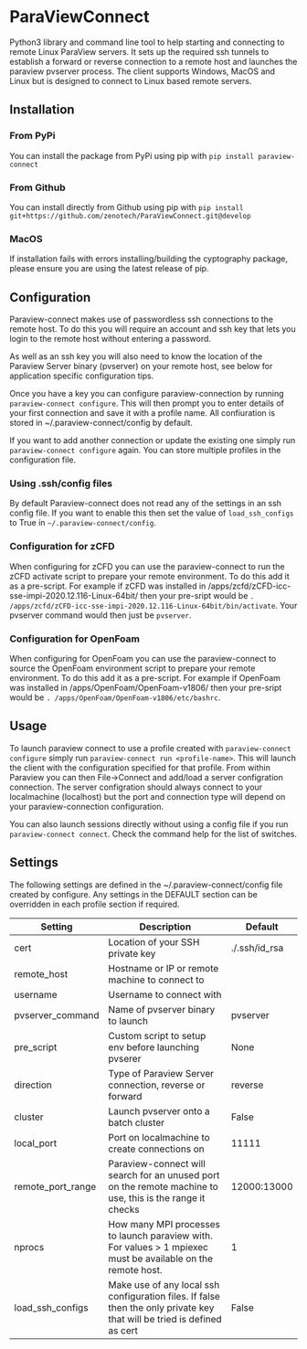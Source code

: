 # ParaViewConnect
Python3 library and command line tool to help starting and connecting to remote Linux ParaView servers. It sets up the required ssh tunnels to establish a forward or reverse connection to a remote host and launches the paraview pvserver process. 
The client supports Windows, MacOS and Linux but is designed to connect to Linux based remote servers. 

## Installation

### From PyPi
You can install the package from PyPi using pip with `pip install paraview-connect`

### From Github
You can install directly from Github using pip with `pip install git+https://github.com/zenotech/ParaViewConnect.git@develop`

### MacOS
If installation fails with errors installing/building the cyptography package, please ensure you are using the latest release of pip.

## Configuration
Paraview-connect makes use of passwordless ssh connections to the remote host. To do this you will require an account and ssh key that lets you login to the remote host without entering a password.

As well as an ssh key you will also need to know the location of the Paraview Server binary (pvserver) on your remote host, see below for application specific configuration tips.

Once you have a key you can configure paraview-connection by running `paraview-connect configure`. This will then prompt you to enter details of your first connection and save it with a profile name. All confiuration is stored in ~/.paraview-connect/config by default.

If you want to add another connection or update the existing one simply run `paraview-connect configure` again. You can store multiple profiles in the configuration file.

### Using .ssh/config files
By default Paraview-connect does not read any of the settings in an ssh config file. If you want to enable this then set the value of `load_ssh_configs` to True in `~/.paraview-connect/config`.

### Configuration for zCFD

When configuring for zCFD you can use the paraview-connect to run the zCFD activate script to prepare your remote environment. To do this add it as a pre-script. For example if zCFD was installed in /apps/zcfd/zCFD-icc-sse-impi-2020.12.116-Linux-64bit/ then your pre-sript would be `. /apps/zcfd/zCFD-icc-sse-impi-2020.12.116-Linux-64bit/bin/activate`. Your pvserver command would then just be `pvserver`.

### Configuration for OpenFoam

When configuring for OpenFoam you can use the paraview-connect to source the OpenFoam environment script to prepare your remote environment. To do this add it as a pre-script. For example if OpenFoam was installed in /apps/OpenFoam/OpenFoam-v1806/ then your pre-sript would be `. /apps/OpenFoam/OpenFoam-v1806/etc/bashrc`. 

## Usage

To launch paraview connect to use a profile created with `paraview-connect configure` simply run `paraview-connect run <profile-name>`. This will launch the client with the configuration specified for that profile. From within Paraview you can then File->Connect and add/load a server configration connection. The server configration should always connect to your localmachine (localhost) but the port and connection type will depend on your paraview-connection configuration.

You can also launch sessions directly without using a config file if you run `paraview-connect connect`. Check the command help for the list of switches.

## Settings
The following settings are defined in the ~/.paraview-connect/config file created by configure. Any settings in the DEFAULT section can be overridden in each profile section if required. 

| Setting | Description | Default |
| --- | --- | --- |
| cert | Location of your SSH private key  | ./.ssh/id_rsa |
| remote_host | Hostname or IP or remote machine to connect to  | |
| username | Username to connect with  |  |
| pvserver_command | Name of pvserver binary to launch | pvserver |
| pre_script | Custom script to setup env before launching pvserer | None |
| direction | Type of Paraview Server connection, reverse or forward | reverse |
| cluster | Launch pvserver onto a batch cluster | False |
| local_port | Port on localmachine to create connections on | 11111 |
| remote_port_range | Paraview-connect will search for an unused port on the remote machine to use, this is the range it checks | 12000:13000 |
| nprocs | How many MPI processes to launch paraview with. For values > 1 mpiexec must be available on the remote host. | 1 |
| load_ssh_configs | Make use of any local ssh configuration files. If false then the only private key that will be tried is defined as cert | False |
